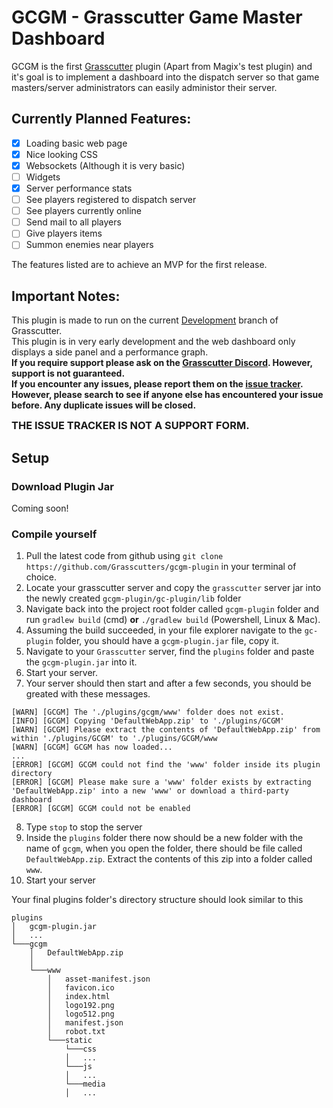 # GCGM - Grasscutter Game Master Dashboard
GCGM is the first [Grasscutter](https://github.com/Grasscutters/Grasscutter) plugin (Apart from Magix's test plugin) and it's goal is to implement a dashboard into the dispatch server so that game masters/server administrators can easily administor their server.

## Currently Planned Features: 
- [x] Loading basic web page
- [x] Nice looking CSS
- [x] Websockets (Although it is very basic)
- [ ] Widgets
- [x] Server performance stats
- [ ] See players registered to dispatch server
- [ ] See players currently online
- [ ] Send mail to all players
- [ ] Give players items
- [ ] Summon enemies near players

The features listed are to achieve an MVP for the first release.

## Important Notes:
This plugin is made to run on the current [Development](https://github.com/Grasscutters/Grasscutter/tree/development) branch of Grasscutter. \
This plugin is in very early development and the web dashboard only displays a side panel and a performance graph. \
**If you require support please ask on the [Grasscutter Discord](https://discord.gg/T5vZU6UyeG). However, support is not guaranteed.** \
**If you encounter any issues, please report them on the [issue tracker](https://github.com/Grasscutters/gcgm-plugin/issues). However, please search to see if anyone else has encountered your issue before. Any duplicate issues will be closed.**
<h3 style="margin:0;padding:0;">THE ISSUE TRACKER IS NOT A SUPPORT FORM.</h3>

## Setup 
### Download Plugin Jar
Coming soon!

### Compile yourself
1. Pull the latest code from github using ``git clone https://github.com/Grasscutters/gcgm-plugin`` in your terminal of choice.
2. Locate your grasscutter server and copy the ``grasscutter`` server jar into the newly created ``gcgm-plugin/gc-plugin/lib`` folder
3. Navigate back into the project root folder called ``gcgm-plugin`` folder and run ``gradlew build`` (cmd) **or** ``./gradlew build`` (Powershell, Linux & Mac).
4. Assuming the build succeeded, in your file explorer navigate to the ``gc-plugin`` folder, you should have a ``gcgm-plugin.jar`` file, copy it.
5. Navigate to your ``Grasscutter`` server, find the ``plugins`` folder and paste the ``gcgm-plugin.jar`` into it. 
6. Start your server.
7. Your server should then start and after a few seconds, you should be greated with these messages.
```
[WARN] [GCGM] The './plugins/gcgm/www' folder does not exist.
[INFO] [GCGM] Copying 'DefaultWebApp.zip' to './plugins/GCGM'
[WARN] [GCGM] Please extract the contents of 'DefaultWebApp.zip' from within './plugins/GCGM' to './plugins/GCGM/www
[WARN] [GCGM] GCGM has now loaded...
...
[ERROR] [GCGM] GCGM could not find the 'www' folder inside its plugin directory
[ERROR] [GCGM] Please make sure a 'www' folder exists by extracting 'DefaultWebApp.zip' into a new 'www' or download a third-party dashboard
[ERROR] [GCGM] GCGM could not be enabled

```
8. Type ``stop`` to stop the server
9. Inside the ``plugins`` folder there now should be a new folder with the name of ``gcgm``, when you open the folder, there should be file called ``DefaultWebApp.zip``. Extract the contents of this zip into a folder called ``www``.
10. Start your server

Your final plugins folder's directory structure should look similar to this
```
plugins
│   gcgm-plugin.jar
│   ...
└───gcgm
    │   DefaultWebApp.zip
    │
    └───www
        │   asset-manifest.json
        │   favicon.ico
        │   index.html
        │   logo192.png
        │   logo512.png
        │   manifest.json
        │   robot.txt
        └───static
            └───css
            │   ...
            └───js
            │   ...
            └───media
            │   ...
```